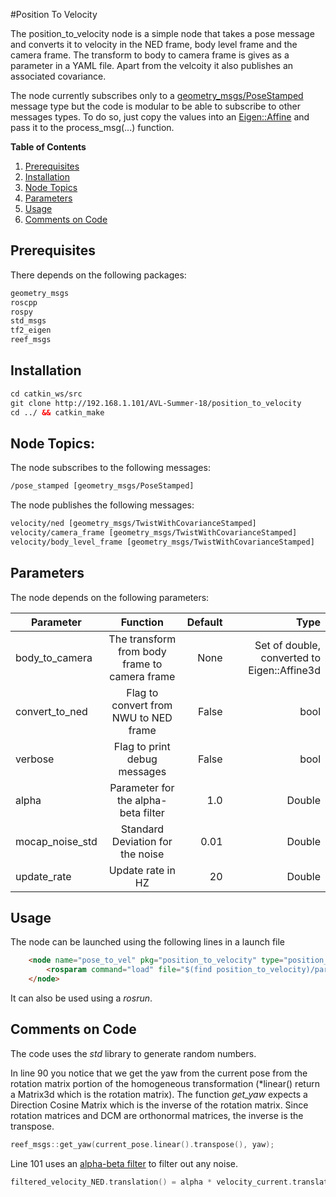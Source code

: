 #Position To Velocity

The position_to_velocity node is a simple node that takes a pose message and converts it to velocity in the NED frame, body level frame and the camera frame. The transform to body to camera frame is gives as a parameter in a YAML file. Apart from the velcoity it also publishes an associated covariance.

The node currently subscribes only to a [geometry_msgs/PoseStamped](http://docs.ros.org/api/geometry_msgs/html/msg/PoseStamped.html) message type but the code is modular to be able to subscribe to other messages types. To do so, just copy the values into an [Eigen::Affine](https://eigen.tuxfamily.org/dox/group__TutorialGeometry.html) and pass it to the process_msg(...) function.

**Table of Contents**
1. [Prerequisites](#prerequisites)
2. [Installation](###installation)
3. [Node Topics](#node-topics)
4. [Parameters](#parameters)
5. [Usage](#wsage)
6. [Comments on Code](#comments-on-code)

## Prerequisites
There depends on the following packages:
```xml
geometry_msgs
roscpp
rospy
std_msgs
tf2_eigen
reef_msgs
```
## Installation
```xml
cd catkin_ws/src
git clone http://192.168.1.101/AVL-Summer-18/position_to_velocity
cd ../ && catkin_make

```
## Node Topics:
The node subscribes to the following messages:
```xml
/pose_stamped [geometry_msgs/PoseStamped]
```
The node publishes the following messages:
```xml
velocity/ned [geometry_msgs/TwistWithCovarianceStamped]
velocity/camera_frame [geometry_msgs/TwistWithCovarianceStamped]
velocity/body_level_frame [geometry_msgs/TwistWithCovarianceStamped]
```

## Parameters
The node depends on the following parameters:

| Parameter        | Function| Default| Type|
| ------------- |:-------------:| -----:| -------:|
| body_to_camera | The transform from body frame to camera frame|  None | Set of double, converted to Eigen::Affine3d |
| convert_to_ned      | Flag to convert from NWU to NED frame      |   False | bool |
| verbose| Flag to print debug messages      |    False | bool |
| alpha      | Parameter for the alpha-beta filter |   1.0 | Double |
| mocap_noise_std | Standard Deviation for the noise |    0.01| Double|
| update_rate      | Update rate in HZ      |   20| Double |


## Usage
The node can be launched using the following lines in a launch file
```html
    <node name="pose_to_vel" pkg="position_to_velocity" type="position_to_velocity_node" output="screen" >
        <rosparam command="load" file="$(find position_to_velocity)/params/basic.yaml" />
    </node>
``` 

It can also be used using a *rosrun*.

## Comments on Code
The code uses the *std* library to generate random numbers. 


In line 90 you notice that we get the yaw from the current pose from the rotation matrix portion of the homogeneous transformation (*linear() return a Matrix3d which is the rotation matrix). The function *get_yaw* expects a Direction Cosine Matrix which is the inverse of the rotation matrix. Since rotation matrices and DCM are orthonormal matrices, the inverse is the transpose. 
```c++
reef_msgs::get_yaw(current_pose.linear().transpose(), yaw);
```
 Line 101 uses an [alpha-beta filter](https://en.wikipedia.org/wiki/Alpha_beta_filter) to filter out any noise. 

```c++
filtered_velocity_NED.translation() = alpha * velocity_current.translation() - (1-alpha) * velocity_previous.translation();
```